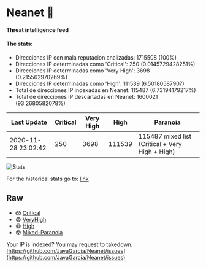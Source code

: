 # Neanet :hocho:
#### Threat intelligence feed
#### The stats:

- Direcciones IP con mala reputacion analizadas: 1715508 (100%)
- Direcciones IP determinadas como 'Critical':  250 (0.0145729428251%)
- Direcciones IP determinadas como 'Very High':  3698 (0.215562970269%)
- Direcciones IP determinadas como 'High':  111539 (6.50180587907)
- Total de direcciones IP indexadas en Neanet:  115487 (6.73194179217%)
- Total de direcciones IP descartadas en Neanet:  1600021 (93.2680582078%)

| Last Update | Critical | Very High | High | Paranoia |
| --- | --- | --- | --- | --- |
| 2020-11-28 23:02:42 | 250 | 3698 | 111539 | 115487 mixed list (Critical + Very High + High)|

![Stats](https://docs.google.com/spreadsheets/d/e/2PACX-1vSnaNMIXVabIpDJjufMlzH7poXnshF3mgd8Is1g9ytUEzVsP5my4Trn8f-xkoLLQ38xpL3HtmUexLo6/pubchart?oid=501124687&format=image)

For the historical stats go to: [link](/stats.csv)
## Raw
- :scream: [Critical](https://raw.githubusercontent.com/JavaGarcia/Neanet/master/blacklists/neanet_critical.txt)
- :fearful: [VeryHigh](https://raw.githubusercontent.com/JavaGarcia/Neanet/master/blacklists/neanet_veryHigh.txtt)
- :frowning: [High](https://raw.githubusercontent.com/JavaGarcia/Neanet/master/blacklists/neanet_high.txt)
- :dizzy_face: [Mixed-Paranoia](https://raw.githubusercontent.com/JavaGarcia/Neanet/master/blacklists/neanet_all.txt)


Your IP is indexed? You may request to takedown. [https://github.com/JavaGarcia/Neanet/issues](https://github.com/JavaGarcia/Neanet/issues)














































































































































































































































































































































































































































































































































































































































































































































































































































































































































































































































































































































































































































































































































































































































































































































































































































































































































































































































































































































































































































































































































































































































































































































































































































































































































































